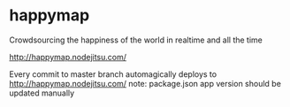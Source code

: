 happymap
========

Crowdsourcing the happiness of the world in realtime and all the time

http://happymap.nodejitsu.com/

Every commit to master branch automagically deploys to http://happymap.nodejitsu.com/
note: package.json app version should be updated manually
